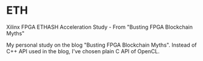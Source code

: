 # ETH
Xilinx FPGA ETHASH Acceleration Study - From "Busting FPGA Blockchain Myths"

My personal study on the blog "Busting FPGA Blockchain Myths". Instead of C++ API used in the blog, I've chosen plain C API of OpenCL.
